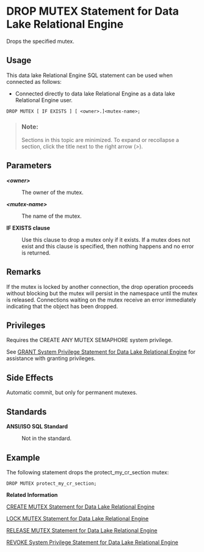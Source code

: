 <!-- loio816e9ff46ce21014965e931a4455dd54 -->

# DROP MUTEX Statement for Data Lake Relational Engine

Drops the specified mutex.



<a name="loio816e9ff46ce21014965e931a4455dd54__section_ovp_dvr_znb"/>

## Usage

This data lake Relational Engine SQL statement can be used when connected as follows:

-   Connected directly to data lake Relational Engine as a data lake Relational Engine user.



```
DROP MUTEX [ IF EXISTS ] [ <owner>.]<mutex-name>;
```



> ### Note:  
> Sections in this topic are minimized. To expand or recollapse a section, click the title next to the right arrow \(*\>*\).



## Parameters


<dl>
<dt><b>

*<owner\>*

</b></dt>
<dd>

The owner of the mutex.



</dd><dt><b>

*<mutex-name\>*

</b></dt>
<dd>

The name of the mutex.



</dd><dt><b>

IF EXISTS clause

</b></dt>
<dd>

Use this clause to drop a mutex only if it exists. If a mutex does not exist and this clause is specified, then nothing happens and no error is returned.



</dd>
</dl>



## Remarks

If the mutex is locked by another connection, the drop operation proceeds without blocking but the mutex will persist in the namespace until the mutex is released. Connections waiting on the mutex receive an error immediately indicating that the object has been dropped.



## Privileges

Requires the CREATE ANY MUTEX SEMAPHORE system privilege.

See [GRANT System Privilege Statement for Data Lake Relational Engine](grant-system-privilege-statement-for-data-lake-relational-engine-a3dfcb0.md) for assistance with granting privileges.



## Side Effects

Automatic commit, but only for permanent mutexes.



## Standards


<dl>
<dt><b>

ANSI/ISO SQL Standard

</b></dt>
<dd>

Not in the standard.



</dd>
</dl>



## Example

The following statement drops the protect\_my\_cr\_section mutex:

```
DROP MUTEX protect_my_cr_section;
```

**Related Information**  


[CREATE MUTEX Statement for Data Lake Relational Engine](create-mutex-statement-for-data-lake-relational-engine-816c2a3.md "Creates or replaces a mutex (lock) that can be used to lock a resource such as a file or a procedure.")

[LOCK MUTEX Statement for Data Lake Relational Engine](lock-mutex-statement-for-data-lake-relational-engine-8171b78.md "Locks a resource such as a file or system procedure using a predefined mutex.")

[RELEASE MUTEX Statement for Data Lake Relational Engine](release-mutex-statement-for-data-lake-relational-engine-8172a39.md "Releases the specified connection-scope mutex, if it is locked by the current connection.")

[REVOKE System Privilege Statement for Data Lake Relational Engine](revoke-system-privilege-statement-for-data-lake-relational-engine-a3eadda.md "Removes specific system privileges from specific users and the right to administer the privilege.")

